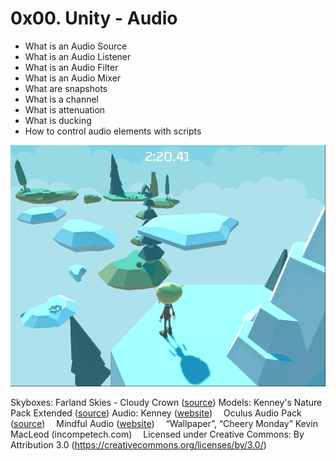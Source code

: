# 0x00. Unity - Audio

- What is an Audio Source
- What is an Audio Listener
- What is an Audio Filter
- What is an Audio Mixer
- What are snapshots
- What is a channel
- What is attenuation
- What is ducking
- How to control audio elements with scripts

![](images/Platformer.png)

Skyboxes: Farland Skies - Cloudy Crown ([source](https://assetstore.unity.com/packages/2d/textures-materials/sky/farland-skies-cloudy-crown-60004))
Models: Kenney's Nature Pack Extended ([source](https://kenney.nl/assets/nature-pack-extended))
Audio: Kenney ([website](https://kenney.nl/))
&emsp;Oculus Audio Pack ([source](https://intranet.hbtn.io/rltoken/VscmaPYMckVoCkn-HyJbJw))
&emsp;Mindful Audio ([website](https://intranet.hbtn.io/rltoken/UHFke5sYmkpW5_KUZl1QGQ))
&emsp;“Wallpaper”, “Cheery Monday” Kevin MacLeod (incompetech.com)
&emsp;Licensed under Creative Commons: By Attribution 3.0 (https://creativecommons.org/licenses/by/3.0/)
